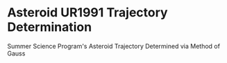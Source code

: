 # Asteroid UR1991 Trajectory Determination
Summer Science Program's Asteroid Trajectory Determined via Method of Gauss
